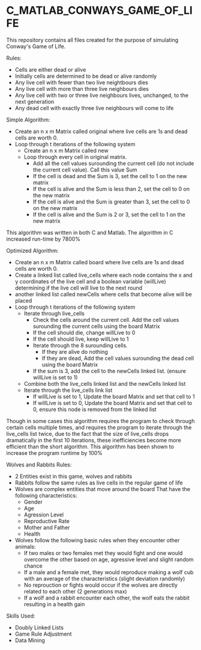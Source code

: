 # C_MATLAB_CONWAYS_GAME_OF_LIFE

This repository contains all files created for the purpose of simulating Conway's Game of Life.

Rules:
 - Cells are either dead or alive
 - Initially cells are determined to be dead or alive randomly
 - Any live cell with fewer than two live neightbours dies
 - Any live cell with more than three live neighbours dies
 - Any live cell with two or three live neighbours lives, unchanged, to the next generation
 - Any dead cell with exactly three live neighbours will come to life

Simple Algorithm:
 - Create an n x m Matrix called original where live cells are 1s and dead cells are worth 0.
 - Loop through t iterations of the following system
   - Create an n x m Matrix called new
   - Loop through every cell in original matrix.
     - Add all the cell values surounding the current cell (do not include the current cell value). Call this value Sum
     - If the cell is dead and the Sum is 3, set the cell to 1 on the new matrix                                               
     - If the cell is alive and the Sum is less than 2, set the cell to 0 on the new matrix
     - If the cell is alive and the Sum is greater than 3, set the cell to 0 on the new matrix
     - If the cell is alive and the Sum is 2 or 3, set the cell to 1 on the new matrix

This algorithm was written in both C and Matlab. The algorithm in C increased run-time by 7800%

Optimized Algorithm:
 - Create an n x m Matrix called board where live cells are 1s and dead cells are worth 0.
 - Create a linked list called live_cells where each node contains the x and y coordinates of the live cell and a boolean variable (willLive) determining if the live cell will live to the next round
 -  another linked list called newCells where cells that become alive will be placed
 - Loop through t iterations of the following system
   - Iterate through live_cells
     - Check the cells around the current cell. Add the cell values surounding the current cells using the board Matrix
     - If the cell should die, change willLive to 0
     - If the cell should live, keep willLive to 1
     - Iterate through the 8 surounding cells.
       - If they are alive do nothing
       - If they are dead, Add the cell values surounding the dead cell using the board Matrix
	 - If the sum is 3, add the cell to the newCells linked list. (ensure willLive is set to 1)
   - Combine both the live_cells linked list and the newCells linked list
   - Iterate through the live_cells link list
     - If willLive is set to 1, Update the board Matrix and set that cell to 1
     - If willLive is set to 0, Update the board Matrix and set that cell to 0, ensure this node is removed from the linked list

Though in some cases this algorithm requires the program to check through certain cells multiple times, and requires the program to iterate through the live_cells list twice, due to the fact that the size of live_cells drops dramatically in the first 10 iterations, these inefficiencies become more efficient than the short algorithm. This algorithm has been shown to increase the program runtime by 100%

Wolves and Rabbits Rules:
 - 2 Entities exist in this game, wolves and rabbits
 - Rabbits follow the same rules as live cells in the regular game of life
 - Wolves are complex entities that move around the board That have the following characteristics:
   - Gender
   - Age
   - Agression Level
   - Reproductive Rate
   - Mother and Father
   - Health
 - Wolves follow the following basic rules when they encounter other animals:
   - If two males or two females met they would fight and one would overcome the other based on age, agressive level and slight random chance
   - If a male and a female met, they would reproduce making a wolf cub with an average of the characteristics (slight deviation randomly)
   - No reprouction or fights would occur if the wolves are directly related to each other (2 generations max)
   - If a wolf and a rabbit encounter each other, the wolf eats the rabbit resulting in a health gain

Skills Used:
 - Doubly Linked Lists
 - Game Rule Adjustment
 - Data Mining
